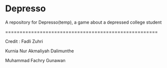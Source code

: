 # Depresso
A repository for Depresso(temp), a game about a depressed college student

=====================================================

Credit : 
Fadli Zuhri

Kurnia Nur Akmaliyah Dalimunthe

Muhammad Fachry Gunawan
